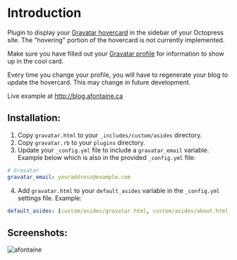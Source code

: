 Introduction
============

Plugin to display your [Gravatar hovercard](http://en.support.wordpress.com/gravatar-hovercards/)
in the sidebar of your Octopress site. The "hovering" portion of the hovercard is not currently implemented.

Make sure you have filled out your [Gravatar profile](http://en.gravatar.com/profiles/edit/#about-you) for
information to show up in the cool card.

Every time you change your profile, you will have to regenerate your blog to update the hovercard. This may
change in future development.

Live example at http://blog.afontaine.ca


Installation:
-------------

1. Copy `gravatar.html` to your `_includes/custom/asides` directory.
2. Copy `gravatar.rb` to your `plugins` directory.
3. Update your `_config.yml` file to include a `gravatar_email` variable.
Example below which is also in the provided `_config.yml` file:

```yml
# Gravatar
gravatar_email: youraddress@example.com
```

4. Add `gravatar.html` to your `default_asides` variable in the `_config.yml`
settings file. Example:

```yml
default_asides: [custom/asides/gravatar.html, custom/asides/about.html, ...]
```

Screenshots:
------------
![afontaine](http://i.imgur.com/EXwfQgo.png)
